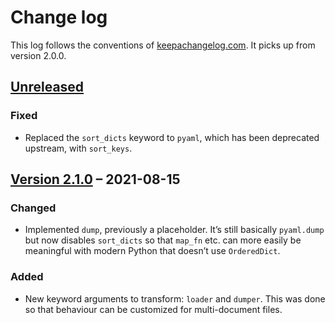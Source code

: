 # Change log
This log follows the conventions of
[keepachangelog.com](http://keepachangelog.com/). It picks up from version 2.0.0.

## [Unreleased]
### Fixed
- Replaced the `sort_dicts` keyword to `pyaml`, which has been deprecated
  upstream, with `sort_keys`.

## [Version 2.1.0] – 2021-08-15
### Changed
- Implemented `dump`, previously a placeholder. It’s still basically
  `pyaml.dump` but now disables `sort_dicts` so that `map_fn` etc. can more
  easily be meaningful with modern Python that doesn’t use `OrderedDict`.

### Added
- New keyword arguments to transform: `loader` and `dumper`.
  This was done so that behaviour can be customized for multi-document files.

[Unreleased]: https://github.com/veikman/yamlwrap/compare/v2.1.0...HEAD
[Version 2.1.0]: https://github.com/veikman/yamlwrap/compare/v2.0.0...v2.1.0
